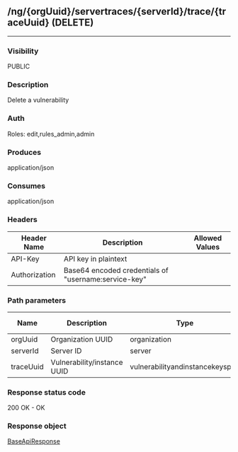## /ng/{orgUuid}/servertraces/{serverId}/trace/{traceUuid} (DELETE)
---
### Visibility
PUBLIC
### Description
Delete a vulnerability
### Auth
Roles: edit,rules_admin,admin
### Produces
application/json
### Consumes
application/json
### Headers
| Header Name | Description | Allowed Values |
| ----------- | ----------- | ----------- |
| API-Key | API key in plaintext |  |
| Authorization | Base64 encoded credentials of &quot;username:service-key&quot; |  |
### Path parameters
| Name | Description | Type | Required | Allowed Values |
| ----------- | ----------- | ----------- | ----------- | ----------- |
| orgUuid | Organization UUID | organization | true | String |
| serverId | Server ID | server | true | Long |
| traceUuid | Vulnerability/instance UUID | vulnerabilityandinstancekeyspair | true | String |
### Response status code
200 OK - OK
### Response object
[BaseApiResponse](<../../objects/BaseApiResponse.md>)
